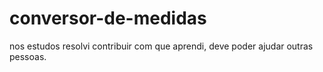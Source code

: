 # conversor-de-medidas
nos estudos resolvi contribuir com que aprendi, deve poder ajudar outras pessoas.
